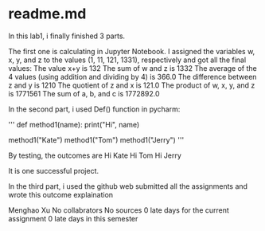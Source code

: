 # readme.md
In this lab1, i finally finished 3 parts.

The first one is calculating in Jupyter Notebook. I assigned the variables w, x, y, and z to the values (1, 11, 121,
1331), respectively and got all the final values:
The value x+y is 132
The sum of w and z is 1332
The average of the 4 values (using addition and dividing by 4) is 366.0
The difference between z and y is 1210
The quotient of z and x is 121.0
The product of w, x, y, and z is 1771561
The sum of a, b, and c is 1772892.0

In the second part, i used Def() function in pycharm:

'''
def method1(name):
    print("Hi", name)

method1("Kate")
method1("Tom")
method1("Jerry")
'''

By testing, the outcomes are 
Hi Kate
Hi Tom
Hi Jerry

It is one successful project.

In the third part, i used the github web submitted all the assignments and wrote this outcome explaination


Menghao Xu
No collabrators 
No sources
0 late days for the current assignment
0 late days in this semester
